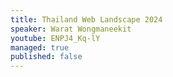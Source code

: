 ```yaml
---
title: Thailand Web Landscape 2024
speaker: Warat Wongmaneekit
youtube: ENPJ4_Kq-lY
managed: true
published: false
---
```

